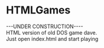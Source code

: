 # HTMLGames <br>
---UNDER CONSTRUCTION---- <br>
HTML version of old DOS game dave. <br>
Just open index.html and start playing
